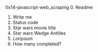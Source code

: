 0x14-javascript-web_scraping
0. Readme
1. Write me
2. Status code
3. Star wars movie title
4. Star wars Wedge Antilles
5. Loripsum
6. How many completed?
